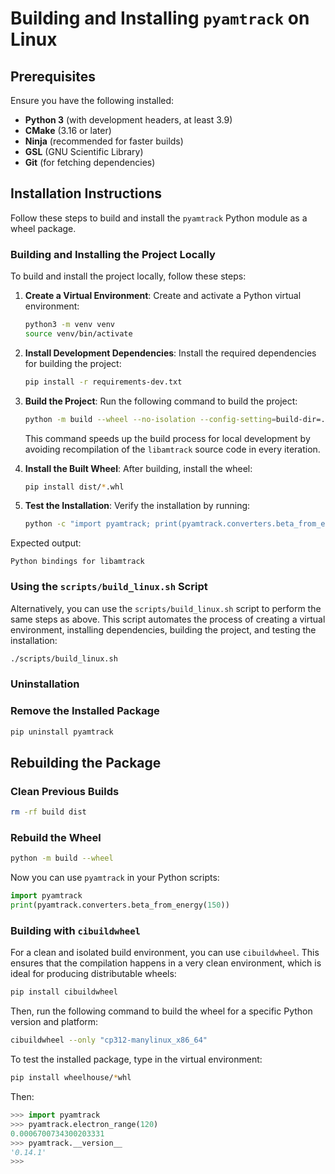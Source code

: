 # Building and Installing `pyamtrack` on Linux

## **Prerequisites**
Ensure you have the following installed:
- **Python 3** (with development headers, at least 3.9)
- **CMake** (3.16 or later)
- **Ninja** (recommended for faster builds)
- **GSL** (GNU Scientific Library)
- **Git** (for fetching dependencies)

## **Installation Instructions**

Follow these steps to build and install the `pyamtrack` Python module as a wheel package.

### **Building and Installing the Project Locally**

To build and install the project locally, follow these steps:

1. **Create a Virtual Environment**:
   Create and activate a Python virtual environment:
   ```bash
   python3 -m venv venv
   source venv/bin/activate
   ```

2. **Install Development Dependencies**:
   Install the required dependencies for building the project:
   ```bash
   pip install -r requirements-dev.txt
   ```

3. **Build the Project**:
   Run the following command to build the project:
   ```bash
   python -m build --wheel --no-isolation --config-setting=build-dir=./build
   ```

   This command speeds up the build process for local development by avoiding recompilation of the `libamtrack` source code in every iteration.

4. **Install the Built Wheel**:
   After building, install the wheel:
   ```bash
   pip install dist/*.whl
   ```

5. **Test the Installation**:
   Verify the installation by running:
   ```bash
   python -c "import pyamtrack; print(pyamtrack.converters.beta_from_energy(150))"
   ```

Expected output:
```
Python bindings for libamtrack
```

### Using the `scripts/build_linux.sh` Script

Alternatively, you can use the `scripts/build_linux.sh` script to perform the same steps as above. This script automates the process of creating a virtual environment, installing dependencies, building the project, and testing the installation:

```bash
./scripts/build_linux.sh
```

### **Uninstallation**
### **Remove the Installed Package**
```sh
pip uninstall pyamtrack
```

## **Rebuilding the Package**
### **Clean Previous Builds**
```sh
rm -rf build dist
```

### **Rebuild the Wheel**
```sh
python -m build --wheel
```

Now you can use `pyamtrack` in your Python scripts:
```python
import pyamtrack
print(pyamtrack.converters.beta_from_energy(150))
```

### Building with `cibuildwheel`

For a clean and isolated build environment, you can use `cibuildwheel`. This ensures that the compilation happens in a very clean environment, which is ideal for producing distributable wheels:

```sh
pip install cibuildwheel
```

Then, run the following command to build the wheel for a specific Python version and platform:

```bash
cibuildwheel --only "cp312-manylinux_x86_64"
```

To test the installed package, type in the virtual environment:

```bash
pip install wheelhouse/*whl
```

Then:

```python
>>> import pyamtrack
>>> pyamtrack.electron_range(120)
0.0006700734300203331
>>> pyamtrack.__version__
'0.14.1'
>>> 
```
